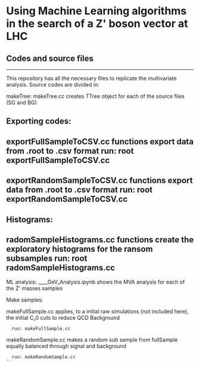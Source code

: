 # Using Machine Learning algorithms in the search of a Z' boson vector at LHC
## Codes and source files
---

This repository has all the necessary files to replicate the multivariate
analysis. Source codes are divided in:

makeTree:
  makeTree.cc creates TTree object for each of the source files (SG and BG)

Exporting codes:
---
  exportFullSampleToCSV.cc functions export data from .root to .csv format
  run: root exportFullSampleToCSV.cc
---
  exportRandomSampleToCSV.cc functions export data from .root to .csv format
  run: root exportRandomSampleToCSV.cc
---

Histograms:
---
  radomSampleHistograms.cc functions create the exploratory histograms for the
  ransom subsamples
  run: root radomSampleHistograms.cc
---

ML analysis:
  ____GeV_Analysis.ipynb shows the MVA analysis for each of the Z' masses samples

Make samples:

  makeFullSample.cc applies, to a initial raw simulations (not included here), the initial C_0 cuts to reduce QCD Background
```
  run: makeFullSample.cc
```  
  makeRandomSample.cc makes a random sub sample from fullSample equally balanced
  through signal and background
```
  run: makeRandomSample.cc
``
